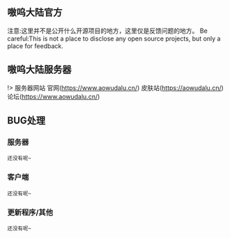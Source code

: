## 嗷呜大陆官方

注意:这里并不是公开什么开源项目的地方，这里仅是反馈问题的地方。
Be careful:This is not a place to disclose any open source projects, but only a place for feedback.

## 嗷呜大陆服务器

!> 服务器网站 官网(https://www.aowudalu.cn/) 皮肤站(https://aowudalu.cn/) 论坛(https://www.aowudalu.cn/)


## BUG处理

<!-- tabs:start -->

### **服务器**

```
还没有呢~
```

### **客户端**

```
还没有呢~
```

### **更新程序/其他**

```
还没有呢~
```

<!-- tabs:end -->
